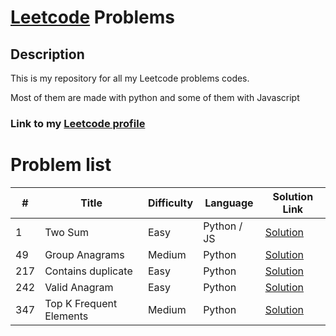 # [Leetcode](https://leetcode.com/) Problems

## Description

This is my repository for all my Leetcode problems codes.

Most of them are made with python and some of them with Javascript

### Link to my [Leetcode profile](https://leetcode.com/u/j-lewandowski/)

# Problem list

| #   | Title                   | Difficulty | Language    | Solution Link                                              |
| --- | ----------------------- | ---------- | ----------- | ---------------------------------------------------------- |
| 1   | Two Sum                 | Easy       | Python / JS | [Solution](./1.%20Two%20Sum/main.py)                       |
| 49  | Group Anagrams          | Medium     | Python      | [Solution](./49.%20Group%20Anagrams/main.py)               |
| 217 | Contains duplicate      | Easy       | Python      | [Solution](./217.%20Contains%20Duplicate/main.py)          |
| 242 | Valid Anagram           | Easy       | Python      | [Solution](./242.%20Valid%20Anagram/main.py)               |
| 347 | Top K Frequent Elements | Medium     | Python      | [Solution](./347.%20Top%20K%20Frequent%20Elements/main.py) |
